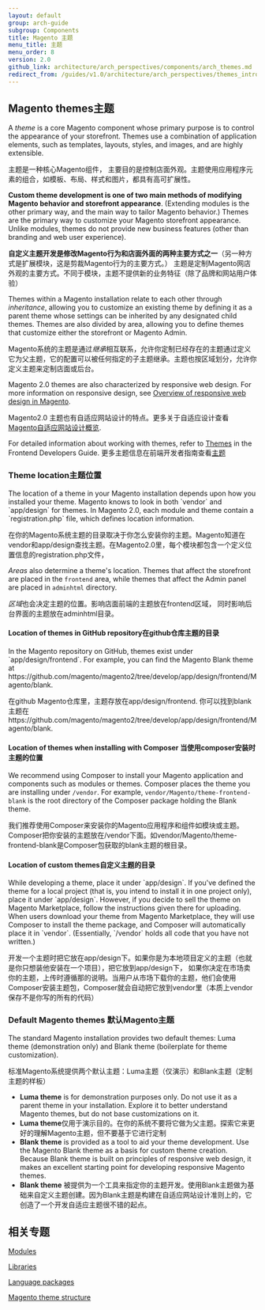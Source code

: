 ```yaml
---
layout: default
group: arch-guide
subgroup: Components
title: Magento 主题 
menu_title: 主题 
menu_order: 8
version: 2.0
github_link: architecture/arch_perspectives/components/arch_themes.md
redirect_from: /guides/v1.0/architecture/arch_perspectives/themes_intro.html
---
```


<h2>Magento themes主题</h2>

A <i>theme</i> is a core Magento component whose primary purpose is to control the appearance of your storefront.  Themes use a combination of application elements, such as templates, layouts, styles, and images, and are highly extensible. 

主题是一种核心Magento组件， 主要目的是控制店面外观。主题使用应用程序元素的组合，如模板、布局、样式和图片，都具有高可扩展性。

<b>Custom theme development is one of two main methods of modifying Magento behavior and storefront appearance</b>. (Extending modules is the other primary way, and the main way to tailor Magento behavior.) Themes are the primary way to customize your Magento storefront appearance. Unlike modules, themes do not provide new business features (other than branding and web user experience).

<b>自定义主题开发是修改Magento行为和店面外面的两种主要方式之一</b>（另一种方式是扩展模块，这是剪裁Magento行为的主要方式。） 主题是定制Magento网店外观的主要方式。不同于模块，主题不提供新的业务特征（除了品牌和网站用户体验）

Themes within a Magento installation relate to each other through <i>inheritance</i>, allowing you to customize an existing theme by defining it as a parent theme whose settings can be inherited by any designated child themes. Themes are also divided by area, allowing you to define themes that customize either the storefront or Magento Admin.

Magento系统的主题是通过<i>继承</i>相互联系，允许你定制已经存在的主题通过定义它为父主题，它的配置可以被任何指定的子主题继承。主题也按区域划分，允许你定义主题来定制店面或后台。

Magento 2.0 themes are also characterized by responsive web design. For more information on responsive design, see <a href="{{page.baseurl}}frontend-dev-guide/responsive-web-design/rwd_overview.html">Overview of responsive web design in Magento</a>.

Magento2.0 主题也有自适应网站设计的特点。更多关于自适应设计查看<a href="{{page.baseurl}}frontend-dev-guide/responsive-web-design/rwd_overview.html">Magento自适应网站设计概览</a>.

For detailed information about working with themes, refer to  <a href="{{page.baseurl}}frontend-dev-guide/themes/theme-general.html">Themes</a> in the Frontend Developers Guide.
更多主题信息在前端开发者指南查看<a href="{{page.baseurl}}frontend-dev-guide/themes/theme-general.html">主题</a>

<h3>Theme location主题位置</h3>
 The location of a theme in your Magento installation depends upon how you installed your theme. Magento knows to look in both `vendor` and  `app/design` for themes. In Magento 2.0, each module and theme contain a `registration.php` file, which defines location information. 

在你的Magento系统主题的目录取决于你怎么安装你的主题。Magento知道在vendor和app/design查找主题。在Magento2.0里，每个模块都包含一个定义位置信息的registration.php文件，

 <i>Areas</i> also determine a theme's location. Themes that affect the storefront are placed in the `frontend` area, while themes that affect the Admin panel are placed in `adminhtml` directory. 

 <i>区域</i>也会决定主题的位置。影响店面前端的主题放在frontend区域， 同时影响后台界面的主题放在adminhtml目录。

 <h4>Location of themes in GitHub repository在github仓库主题的目录</h4>
 In the Magento repository on GitHub, themes exist under `app/design/frontend`. For example, you can find the Magento Blank theme at https://github.com/magento/magento2/tree/develop/app/design/frontend/Magento/blank. 

在github Magento仓库里，主题存放在app/design/frontend. 你可以找到blank主题在https://github.com/magento/magento2/tree/develop/app/design/frontend/Magento/blank. 

<h4>Location of themes when installing with Composer 当使用composer安装时主题的位置</h4>

 We recommend using Composer to install your Magento application and components such as modules or themes. Composer places the theme you are installing under  `/vendor`. For example, `vendor/Magento/theme-frontend-blank` is the root directory of the Composer package holding the Blank theme. 

 我们推荐使用Composer来安装你的Magento应用程序和组件如模块或主题。Composer把你安装的主题放在/vendor下面。如vendor/Magento/theme-frontend-blank是Composer包获取的blank主题的根目录。

<h4>Location of custom themes自定义主题的目录</h4>
While developing a theme, place it under `app/design`.  If you've defined the theme for a local project (that is, you intend to install it in one project only),  place it under `app/design`. However, if you decide to sell the theme on Magento Marketplace, follow the instructions given there for uploading. When users download your theme from Magento Marketplace, they will use Composer to install the theme package, and Composer will automatically place it in `vendor`. (Essentially, `/vendor` holds all code that you have not written.)

开发一个主题时把它放在app/design下。如果你是为本地项目定义的主题（也就是你只想装他安装在一个项目），把它放到app/design下， 如果你决定在市场卖你的主题，上传时遵循那的说明。当用户从市场下载你的主题，他们会使用Composer安装主题包，Composer就会自动把它放到vendor里（本质上vendor保存不是你写的所有的代码）

<h3>Default Magento themes 默认Magento主题</h3>

The standard Magento installation provides two default themes: Luma theme (demonstration only) and Blank theme (boilerplate for theme customization).

标准Magento系统提供两个默认主题：Luma主题（仅演示）和Blank主题（定制主题的样板）

* <b>Luma theme</b> is for demonstration purposes only. Do not use it as a parent theme in your installation.  Explore it to better understand Magento themes, but do not base customizations on it. 
* <b>Luma theme</b>仅用于演示目的。在你的系统不要将它做为父主题。探索它来更好的理解Magento主题，但不要基于它进行定制
* <b>Blank theme</b> is provided as a tool to aid your theme development. Use the Magento Blank theme as a basis for custom theme creation. Because Blank theme is built on principles of responsive web design, it makes an excellent starting point for developing responsive Magento themes.
* <b>Blank theme</b> 被提供为一个工具来指定你的主题开发。使用Blank主题做为基础来自定义主题创建。因为Blank主题是构建在自适应网站设计准则上的，它创造了一个开发自适应主题很不错的起点。
    


<h2 id="m2arch-related">相关专题</h2>

<a href="{{page.baseurl}}architecture/archi_perspectives/components/modules/mod_intro.html">Modules</a>

<a href="{{page.baseurl}}architecture/archi_perspectives/components/arch_libraries.html">Libraries</a>

<a href="{{page.baseurl}}architecture/archi_perspectives/components/arch_translations.html">Language packages</a>

<a href="{{page.baseurl}}frontend-dev-guide/themes/theme-structure.html">Magento theme structure</a>
